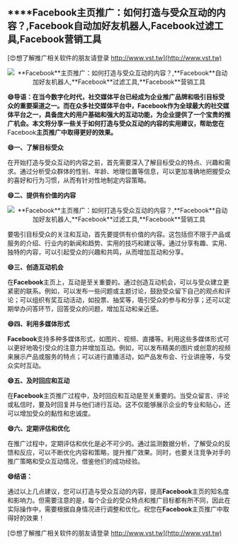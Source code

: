 ## ****Facebook**主页推广：如何打造与受众互动的内容？,**Facebook**自动加好友机器人,**Facebook**过滤工具,**Facebook**营销工具**

[😍想了解推广相关软件的朋友请登录 http://www.vst.tw](http://www.vst.tw)

 <center><img src="https://vst.tw/MP4/tuiguang/png/3.png" alt="**Facebook**主页推广：如何打造与受众互动的内容？,**Facebook**自动加好友机器人,**Facebook**过滤工具,**Facebook**营销工具"></center>

**😄导语：在当今数字化时代，社交媒体平台已经成为企业推广品牌和吸引目标受众的重要渠道之一。而在众多社交媒体平台中，**Facebook**作为全球最大的社交媒体平台之一，具备庞大的用户基础和强大的互动功能，为企业提供了一个宝贵的推广机会。本文将分享一些关于如何打造与受众互动的内容的实用建议，帮助您在**Facebook**主页推广中取得更好的效果。**

**😄一、了解目标受众**

在开始打造与受众互动的内容之前，首先需要深入了解目标受众的特点、兴趣和需求。通过分析受众群体的性别、年龄、地理位置等信息，可以更加准确地把握受众的喜好和行为习惯，从而有针对性地制定内容策略。

**😄二、提供有价值的内容**

 <center><img src="https://vst.tw/MP4/tuiguang/png/7.png" alt="**Facebook**主页推广：如何打造与受众互动的内容？,**Facebook**自动加好友机器人,**Facebook**过滤工具,**Facebook**营销工具"></center>

要吸引目标受众的关注和互动，首先要提供有价值的内容。这包括但不限于产品或服务的介绍、行业内的新闻和趋势、实用的技巧和建议等。通过分享有趣、实用、独特的内容，可以引起受众的兴趣和共鸣，从而增加互动和分享。

**😄三、创造互动机会**

在**Facebook**主页上，互动是至关重要的。通过创造互动机会，可以与受众建立更紧密的联系。例如，可以发布一些问题或主题讨论，鼓励受众留下自己的观点和评论；可以组织有奖互动活动，如投票、抽奖等，吸引受众的参与和分享；还可以定期举办问答环节，回答受众的问题，增加互动和亲近感。

**😄四、利用多媒体形式**

**Facebook**支持多种多媒体形式，如图片、视频、直播等。利用这些多媒体形式可以更好地吸引受众的注意力并增加互动。例如，可以发布精美的图片或创意的视频来展示产品或服务的特点；可以进行直播活动，如产品发布会、行业讲座等，与受众实时互动。

**😄五、及时回应和互动**

在**Facebook**主页推广过程中，及时回应和互动是至关重要的。当受众留言、评论或私信时，要及时回复并与他们进行互动。这不仅能够展示企业的专业和贴心，还可以增加受众的黏性和忠诚度。

**😄六、定期评估和优化**

在推广过程中，定期评估和优化是必不可少的。通过监测数据分析，了解受众的反馈和反应，可以不断优化内容和策略，提升推广效果。同时，也要关注竞争对手的推广策略和受众互动情况，借鉴他们的成功经验。

**😄结语：**

通过以上几点建议，您可以打造与受众互动的内容，提高**Facebook**主页的知名度和影响力。但需要注意的是，每个企业的受众特点和推广目标都有所不同，因此在实际操作中，需要根据自身情况进行调整和优化。祝您在**Facebook**主页推广中取得好的效果！

[😍想了解推广相关软件的朋友请登录 http://www.vst.tw](http://www.vst.tw)



